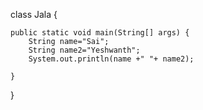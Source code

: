 
class Jala {
	
	public static void main(String[] args) {
		String name="Sai";
		String name2="Yeshwanth";
		System.out.println(name +" "+ name2);
		
	}
}
